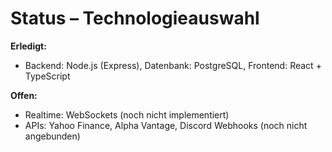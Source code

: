 # Status – Technologieauswahl

**Erledigt:**
- Backend: Node.js (Express), Datenbank: PostgreSQL, Frontend: React + TypeScript

**Offen:**
- Realtime: WebSockets (noch nicht implementiert)
- APIs: Yahoo Finance, Alpha Vantage, Discord Webhooks (noch nicht angebunden)
